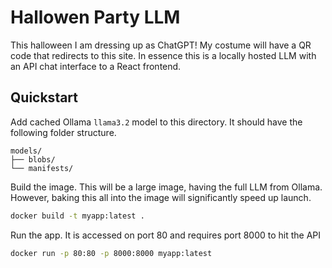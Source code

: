 # Hallowen Party LLM

This halloween I am dressing up as ChatGPT! My costume will have a QR code that redirects to this site. In essence this is a locally hosted LLM with an API chat interface to a React frontend.

## Quickstart

Add cached Ollama `llama3.2` model to this directory. It should have the following folder structure.
```
models/
├── blobs/
└── manifests/
```

Build the image. This will be a large image, having the full LLM from Ollama. However, baking this all into the image will significantly speed up launch.
```bash
docker build -t myapp:latest .
```

Run the app. It is accessed on port 80 and requires port 8000 to hit the API
```bash
docker run -p 80:80 -p 8000:8000 myapp:latest
```
